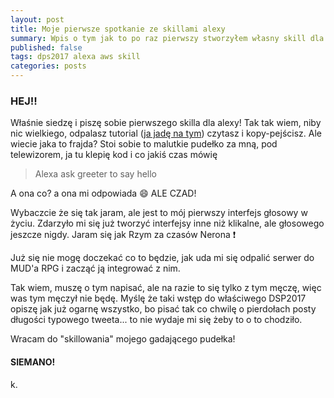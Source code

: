 ```yaml
---
layout: post
title: Moje pierwsze spotkanie ze skillami alexy
summary: Wpis o tym jak to po raz pierwszy stworzyłem własny skill dla Alexy. Oczywiście był on całkowicie oparty na tutorialu... Ale radocha i tak była spora.
published: false
tags: dps2017 alexa aws skill
categories: posts 
--- 
```


### HEJ!!

Właśnie siedzę i piszę sobie pierwszego skilla dla alexy! Tak tak wiem, niby nic wielkiego, odpalasz tutorial ([ja jadę na tym](https://github.com/bignerdranch/developing-alexa-skills-solutions)) czytasz i kopy-pejścisz. Ale wiecie jaka to frajda? Stoi sobie to malutkie pudełko za mną, pod telewizorem, ja tu klepię kod i co jakiś czas mówię 

> Alexa ask greeter to say hello

A ona co? a ona mi odpowiada :smile: ALE CZAD! 

Wybaczcie że się tak jaram, ale jest to mój pierwszy interfejs głosowy w życiu. Zdarzyło mi się już tworzyć interfejsy inne niż klikalne, ale głosowego jeszcze nigdy. Jaram się jak Rzym za czasów Nerona :exclamation:

Już się nie mogę doczekać co to będzie, jak uda mi się odpalić serwer do MUD'a RPG i zacząć ją integrować z nim. 

Tak wiem, muszę o tym napisać, ale na razie to się tylko z tym męczę, więc was tym męczył nie będę. Myślę że taki wstęp do właściwego DSP2017 opiszę jak już ogarnę wszystko, bo pisać tak co chwilę o pierdołach posty długości typowego tweeta... to nie wydaje mi się żeby to o to chodziło.

Wracam do "skillowania" mojego gadającego pudełka!

#### SIEMANO!

k.
